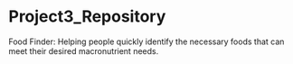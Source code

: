 # Project3_Repository
Food Finder: Helping people quickly identify the necessary foods that can meet their desired macronutrient needs.
